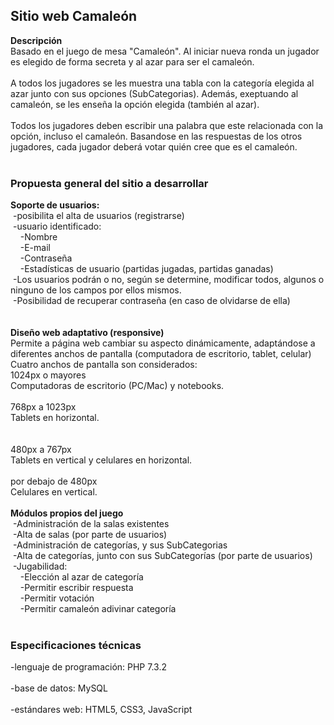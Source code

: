 ## Sitio web Camaleón

**Descripción**<br>
Basado en el juego de mesa "Camaleón". Al iniciar nueva ronda un jugador es elegido de forma secreta y al azar para ser el camaleón.<br> 
<br> 
A todos los jugadores se les muestra una tabla con la categoría elegida al azar junto con sus opciones (SubCategorias). Además, exeptuando al camaleón, se les enseña la opción elegida (también al azar).<br> 
<br> 
Todos los jugadores deben escribir una palabra que este relacionada con la opción, incluso el camaleón. Basandose en las respuestas de los otros jugadores, cada jugador deberá votar quién cree que es el camaleón.<br> 
<br> 
### Propuesta general del sitio a desarrollar
**Soporte de usuarios:**<br>
&nbsp;-posibilita el alta de usuarios (registrarse)<br>
&nbsp;-usuario identificado:<br>
&nbsp;&nbsp;&nbsp;&nbsp;-Nombre<br>
&nbsp;&nbsp;&nbsp;&nbsp;-E-mail<br>
&nbsp;&nbsp;&nbsp;&nbsp;-Contraseña<br>
&nbsp;&nbsp;&nbsp;&nbsp;-Estadísticas de usuario (partidas jugadas, partidas ganadas)<br>
&nbsp;-Los usuarios podrán o no, según se determine, modificar todos, algunos o ninguno de los campos por ellos mismos.<br>
&nbsp;-Posibilidad de recuperar contraseña (en caso de olvidarse de ella)<br>
<br><br>
**Diseño web adaptativo (responsive)**<br>
Permite a página web cambiar su aspecto dinámicamente, adaptándose a diferentes anchos de pantalla (computadora de escritorio, tablet, celular)<br>
Cuatro anchos de pantalla son considerados:
<br>
1024px o mayores<br>
Computadoras de escritorio (PC/Mac) y notebooks.<br>
<br>
768px a 1023px<br>
Tablets en horizontal.<br>
<br> 	
480px a 767px<br>
Tablets en vertical y celulares en horizontal.<br>
<br>
por debajo de 480px<br>
Celulares en vertical.<br>
<br>
**Módulos propios del juego**<br>
&nbsp;-Administración de la salas existentes<br>
&nbsp;-Alta de salas (por parte de usuarios)<br>
&nbsp;-Administración de categorías, y sus SubCategorias<br>
&nbsp;-Alta de categorías, junto con sus SubCategorías (por parte de usuarios)<br>
&nbsp;-Jugabilidad:<br>
&nbsp;&nbsp;&nbsp;&nbsp;-Elección al azar de categoría<br>
&nbsp;&nbsp;&nbsp;&nbsp;-Permitir escribir respuesta<br>
&nbsp;&nbsp;&nbsp;&nbsp;-Permitir votación<br>
&nbsp;&nbsp;&nbsp;&nbsp;-Permitir camaleón adivinar categoría<br>
<br>
### Especificaciones técnicas
-lenguaje de programación: PHP 7.3.2<br>	 
-base de datos:	MySQL<br>	 
-estándares web: HTML5, CSS3, JavaScript<br>
